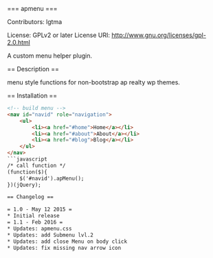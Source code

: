 === apmenu ===

Contributors: lgtma

License: GPLv2 or later
License URI: http://www.gnu.org/licenses/gpl-2.0.html

A custom menu helper plugin.

== Description ==

 menu style functions for non-bootstrap ap realty wp themes.

== Installation ==
```html
<!-- build menu -->
<nav id="navid" role="navigation">
	<ul>
		<li><a href="#home">Home</a></li>
		<li><a href="#about">About</a></li>
		<li><a href="#blog">Blog</a></li>
	</ul>	
</nav>
```javascript
/* call function */
(function($){
	$('#navid').apMenu();
})(jQuery);

== Changelog ==

= 1.0 - May 12 2015 =
* Initial release
= 1.1 - Feb 2016 =
* Updates: apmenu.css
* Updates: add Submenu lvl.2
* Updates: add close Menu on body click
* Updates: fix missing nav arrow icon 

